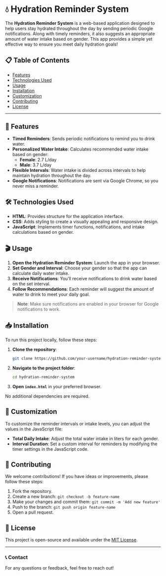 # 💧 Hydration Reminder System

The **Hydration Reminder System** is a web-based application designed to help users stay hydrated throughout the day by sending periodic Google notifications. Along with timely reminders, it also suggests an appropriate amount of water intake based on gender. This app provides a simple yet effective way to ensure you meet daily hydration goals!

## 📋 Table of Contents
- [Features](#features)
- [Technologies Used](#technologies-used)
- [Usage](#usage)
- [Installation](#installation)
- [Customization](#customization)
- [Contributing](#contributing)
- [License](#license)

---

## 🚀 Features

- **Timed Reminders**: Sends periodic notifications to remind you to drink water.
- **Personalized Water Intake**: Calculates recommended water intake based on gender:
  - **Female**: 2.7 L/day
  - **Male**: 3.7 L/day
- **Flexible Intervals**: Water intake is divided across intervals to help maintain hydration throughout the day.
- **Google Notifications**: Notifications are sent via Google Chrome, so you never miss a reminder.

## 🛠 Technologies Used

- **HTML**: Provides structure for the application interface.
- **CSS**: Adds styling to create a visually appealing and responsive design.
- **JavaScript**: Implements timer functions, notifications, and intake calculations based on gender.

## 🎬 Usage

1. **Open the Hydration Reminder System**: Launch the app in your browser.
2. **Set Gender and Interval**: Choose your gender so that the app can calculate daily water intake.
3. **Receive Notifications**: You’ll receive notifications to drink water based on the set interval.
4. **Follow Recommendations**: Each reminder will suggest the amount of water to drink to meet your daily goal.

> **Note**: Make sure notifications are enabled in your browser for Google notifications to work.

## 📥 Installation

To run this project locally, follow these steps:

1. **Clone the repository**:
    ```bash
    git clone https://github.com/your-username/hydration-reminder-system.git
    ```

2. **Navigate to the project folder**:
    ```bash
    cd hydration-reminder-system
    ```

3. **Open `index.html`** in your preferred browser.

No additional dependencies are required.

## 🔧 Customization

To customize the reminder intervals or intake levels, you can adjust the values in the JavaScript file:
- **Total Daily Intake**: Adjust the total water intake in liters for each gender.
- **Interval Duration**: Set a custom interval for reminders by modifying the timer settings in the JavaScript code.

## 🤝 Contributing

We welcome contributions! If you have ideas or improvements, please follow these steps:

1. Fork the repository.
2. Create a new branch: `git checkout -b feature-name`
3. Make your changes and commit them: `git commit -m 'Add new feature'`
4. Push to the branch: `git push origin feature-name`
5. Open a pull request.

## 📜 License

This project is open-source and available under the [MIT License](LICENSE).

---

### 📞 Contact

For any questions or feedback, feel free to reach out!
